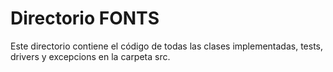 # Directorio FONTS

Este directorio contiene el código de todas las clases implementadas,
tests, drivers y excepcions en la carpeta src.